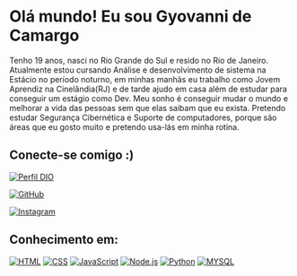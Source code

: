 # Olá mundo! Eu sou Gyovanni de Camargo
 Tenho 19 anos, nasci no Rio Grande do Sul e resido no Rio de Janeiro. Atualmente estou cursando Análise e desenvolvimento de sistema na Estácio no período noturno, em minhas manhãs eu trabalho como Jovem Aprendiz na Cinelândia(RJ) e de tarde ajudo em casa além de estudar para conseguir um estágio como Dev. Meu sonho é conseguir mudar o mundo e melhorar a vida das pessoas sem que elas saibam que eu exista. Pretendo estudar Segurança Cibernética e Suporte de computadores, porque são áreas que eu gosto muito e pretendo usa-lás em minha rotina.

 ## Conecte-se comigo :)

 [![Perfil DIO](https://img.shields.io/badge/-Meu%20Perfil%20na%20DIO-30A3DC?style=for-the-badge)](https://web.dio.me/users/gyovanni_camargoo/?tab=achievements)

 [![GitHub](https://img.shields.io/badge/GitHub-red?style=for-the-badge&logo=github&logoColor=fff)](https://github.com/gycamargo)

 [![Instagram](https://img.shields.io/badge/Instagram-FFF?style=for-the-badge&logo=Instagram&logoColor)](https://www.instagram.com/gycamarg01/)

 ## Conhecimento em:

  [![HTML](https://img.shields.io/badge/HTML5-E34F26?style=for-the-badge&logo=html5&logoColor=white)](https://developer.mozilla.org/pt-BR/docs/Web/HTML)
 [![CSS](https://img.shields.io/badge/CSS3-1572B6?style=for-the-badge&logo=css3&logoColor=white)](https://developer.mozilla.org/pt-BR/docs/Web/CSS)
 [![JavaScript](https://img.shields.io/badge/JavaScript-F7DF1E?style=for-the-badge&logo=javascript&logoColor=black)](https://developer.mozilla.org/pt-BR/docs/Web/JavaScript) 
 [![Node.js](https://img.shields.io/badge/Node.js-43853D?style=for-the-badge&logo=node.js&logoColor=white)](https://tecnoblog.net/responde/o-que-e-node-js-guia-para-iniciantes/)
 [![Python](https://img.shields.io/badge/Python-3776AB?style=for-the-badge&logo=python&logoColor=white)](https://aws.amazon.com/pt/what-is/python/)
 [![MYSQL](https://img.shields.io/badge/MySQL-00000F?style=for-the-badge&logo=mysql&logoColor=white)](https://www.hostinger.com.br/tutoriais/o-que-e-mysql)